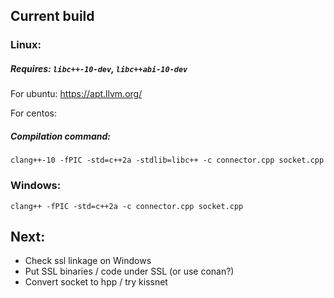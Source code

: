 ## Current build

### Linux:

##### Requires: `libc++-10-dev`, `libc++abi-10-dev`
For ubuntu:
https://apt.llvm.org/

For centos:

##### Compilation command:
`clang++-10 -fPIC -std=c++2a -stdlib=libc++ -c connector.cpp socket.cpp`

### Windows:

`clang++ -fPIC -std=c++2a -c connector.cpp socket.cpp`


## Next:
- Check ssl linkage on Windows
- Put SSL binaries / code under SSL (or use conan?)
- Convert socket to hpp / try kissnet
